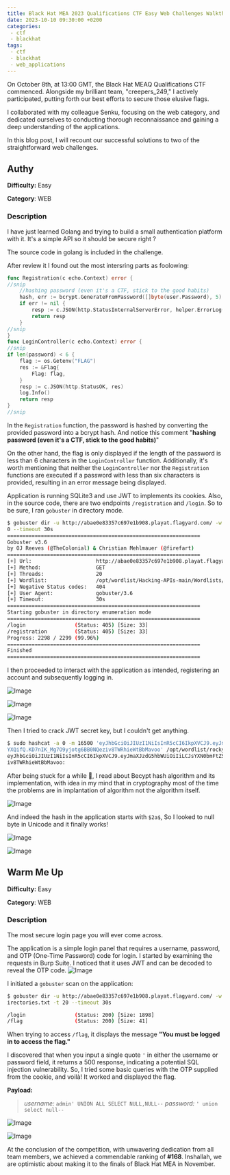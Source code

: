 ```yaml
---
title: Black Hat MEA 2023 Qualifications CTF Easy Web Challenges Walkthrough
date: 2023-10-10 09:30:00 +0200  
categories:  
 - ctf  
 - blackhat
tags:  
 - ctf  
 - blackhat  
 - web_applications  
---
```


On October 8th, at 13:00 GMT, the Black Hat MEAQ Qualifications CTF commenced. Alongside my brilliant team, "creepers_249," I actively participated, putting forth our best efforts to secure those elusive flags.

I collaborated with my colleague Senku, focusing on the web category, and dedicated ourselves to conducting thorough reconnaissance and gaining a deep understanding of the applications.

In this blog post, I will recount our successful solutions to two of the straightforward web challenges.

## Authy

**Difficulty:** Easy

**Category**: WEB

### Description

I have just learned Golang and trying to build a small authentication platform with it. It's a simple API so it should be secure right ?

The source code in golang is included in the challenge. 

After review it I found out the most intersring parts as foolowing:

```go
func Registration(c echo.Context) error {
//snip 
	//hashing password (even it's a CTF, stick to the good habits)
	hash, err := bcrypt.GenerateFromPassword([]byte(user.Password), 5)
	if err != nil {
		resp := c.JSON(http.StatusInternalServerError, helper.ErrorLog(http.StatusInternalServerError, " Error While Hashing Password", "EXT_REF"))
		return resp
	}
//snip 
}
func LoginController(c echo.Context) error {
//snip 
if len(password) < 6 {
	flag := os.Getenv("FLAG")
	res := &Flag{
		Flag: flag,
	}
	resp := c.JSON(http.StatusOK, res)
	log.Info()
	return resp
}
//snip
```

In the `Registration` function, the password is hashed by converting the provided password into a bcrypt hash. And notice this comment "**hashing password (even it's a CTF, stick to the good habits)**"

On the other hand, the flag is only displayed if the length of the password is less than 6 characters in the `LoginController` function. Additionally, it's worth mentioning that neither the `LoginController` nor the `Registration` functions are executed if a password with less than six characters is provided, resulting in an error message being displayed.

Application is running SQLite3 and use JWT to implements its cookies. Also, in the source code, there are two endpoints `/registration` and `/login`. So to be sure, I ran `gobuster` in directory mode.

```bash
$ gobuster dir -u http://abae0e83357c697e1b908.playat.flagyard.com/ -w /opt/wordlist/Hacking-APIs-main/Wordlists/api_superlist -t 2  
0 --timeout 30s    
===============================================================  
Gobuster v3.6  
by OJ Reeves (@TheColonial) & Christian Mehlmauer (@firefart)  
===============================================================  
[+] Url:                     http://abae0e83357c697e1b908.playat.flagyard.com/  
[+] Method:                  GET  
[+] Threads:                 20  
[+] Wordlist:                /opt/wordlist/Hacking-APIs-main/Wordlists/api_superlist  
[+] Negative Status codes:   404  
[+] User Agent:              gobuster/3.6  
[+] Timeout:                 30s  
===============================================================  
Starting gobuster in directory enumeration mode  
===============================================================  
/login                (Status: 405) [Size: 33]  
/registration         (Status: 405) [Size: 33]  
Progress: 2298 / 2299 (99.96%)  
===============================================================  
Finished  
===============================================================
```

I then proceeded to interact with the application as intended, registering an account and subsequently logging in.

![Image](/assets/img/uploads/20231010041950.png)

![Image](/assets/img/uploads/20231010042049.png)

![Image](/assets/img/uploads/20231008165745.png)

Then I tried to crack JWT secret key, but I couldn't get anything.

```bash
$ sudo hashcat -a 0 -m 16500 'eyJhbGciOiJIUzI1NiIsInR5cCI6IkpXVCJ9.eyJmaXJzdG5hbWUiOiIiLCJsYXN0bmFtZSI6IiIsInVzZXJuYW1lIjoic2t1bGxo  
YXQifQ.KD7nIK_Mg7O9yjotg6BB0NQeziv8TWRhieWtBbMavoo' /opt/wordlist/rockyou.txt  --show  
eyJhbGciOiJIUzI1NiIsInR5cCI6IkpXVCJ9.eyJmaXJzdG5hbWUiOiIiLCJsYXN0bmFtZSI6IiIsInVzZXJuYW1lIjoic2t1bGxoYXQifQ.KD7nIK_Mg7O9yjotg6BB0NQez  
iv8TWRhieWtBbMavoo:
```

After being stuck for a while 🤣, I read about Becypt hash algorithm and its implementation, with idea in my mind that in cryptography most of the time the problems are in implantation of algorithm not the algorithm itself. 

![Image](/assets/img/uploads/20231010042618.png)

And indeed the hash in the application starts with `$2a$`, So I looked to null byte in Unicode and it finally works!

![Image](/assets/img/uploads/20231008224010.png)

![Image](/assets/img/uploads/20231008224302.png)


## Warm Me Up

**Difficulty:** Easy

**Category**: WEB

### Description

The most secure login page you will ever come across.

The application is a simple login panel that requires a username, password, and OTP (One-Time Password) code for login. I started by examining the requests in Burp Suite. I noticed that it uses JWT and can be decoded to reveal the OTP code.
![Image](/assets/img/uploads/20231008225230.png)

I initiated a `gobuster` scan on the application:
```bash
$ gobuster dir -u http://abae0e83357c697e1b908.playat.flagyard.com/ -w /opt/wordlist/SecLists/Discovery/Web-Content/raft-small-d  
irectories.txt -t 20 --timeout 30s

/login                (Status: 200) [Size: 1898]  
/flag                 (Status: 200) [Size: 41]
```

When trying to access `/flag`, it displays the message **"You must be logged in to access the flag."**

I discovered that when you input a single quote `'` in either the username or password field, it returns a 500 response, indicating a potential SQL injection vulnerability. So, I tried some basic queries with the OTP supplied from the cookie, and voilà! It worked and displayed the flag.

**Payload:**

> *username:* `admin' UNION ALL SELECT NULL,NULL--`
> *password:* `' union select null--`

![Image](/assets/img/uploads/20231010044127.png)

![Image](/assets/img/uploads/20231010044024.png)

At the conclusion of the competition, with unwavering dedication from all team members, we achieved a commendable ranking of **#168**. Inshallah, we are optimistic about making it to the finals of Black Hat MEA in November.
